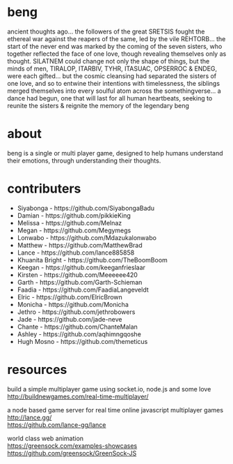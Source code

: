 # beng

ancient thoughts ago... the followers of the great SRETSIS fought the ethereal war against the reapers of the same, led by the vile REHTORB... the start of the never end was marked by the coming of the seven sisters, who together reflected the face of one love, though revealing themselves only as thought. SILATNEM could change not only the shape of things, but the minds of men, TIRALOP, ITARBIV, TYHR, ITASUAC, OPSERROC & ENDEG, were each gifted... but the cosmic cleansing had separated the sisters of one love, and so to entwine their intentions with timelessness, the siblings merged themselves into every soulful atom across the somethingverse... a dance had begun, one that will last for all human heartbeats, seeking to reunite the sisters & reignite the memory of the legendary beng

# about

beng is a single or multi player game, designed to help humans understand their emotions, through understanding their thoughts.

# contributers

<ul>
  <li>Siyabonga - https://github.com/SiyabongaBadu</li>
  <li>Damian - https://github.com/pikkieKing</li>
  <li>Melissa - https://github.com/Melnaz</li>
  <li>Megan - https://github.com/Megymegs</li>
  <li>Lonwabo - https://github.com/Mdazukalonwabo</li>
  <li>Matthew - https://github.com/MatthewBrad</li>
  <li>Lance - https://github.com/lance885858</li>
  <li>Khuanita Bright - https://github.com/TheBoomBoom</li>
  <li>Keegan - https://github.com/keeganfrieslaar</li>
  <li>Kirsten - https://github.com/Meeeeee420</li>
  <li>Garth - https://github.com/Garth-Schieman</li>
  <li>Faadia - https://github.com/FaadiaLangeveldt</li>
  <li>Elric - https://github.com/ElricBrown</li>
  <li>Monicha - https://github.com/Monicha</li>
  <li>Jethro - https://github.com/jethrobowers</li>
  <li>Jade - https://github.com/jade-neve</li>
  <li>Chante - https://github.com/ChanteMalan</li>
  <li>Ashley - https://github.com/aqhimngqoshe</li>
  <li>Hugh Mosno - https://github.com/themeticus</li>
</ul>

# resources

build a simple multiplayer game using socket.io, node.js and some love  
http://buildnewgames.com/real-time-multiplayer/  

a node based game server for real time online javascript multiplayer games  
http://lance.gg/  
https://github.com/lance-gg/lance  

world class web animation  
https://greensock.com/examples-showcases  
https://github.com/greensock/GreenSock-JS  
